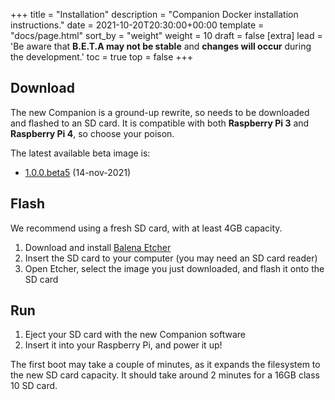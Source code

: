 +++
title = "Installation"
description = "Companion Docker installation instructions."
date = 2021-10-20T20:30:00+00:00
template = "docs/page.html"
sort_by = "weight"
weight = 10
draft = false
[extra]
lead = 'Be aware that <strong>B.E.T.A may not be stable</strong> and <strong>changes will occur</strong> during the development.'
toc = true
top = false
+++
## Download

The new Companion is a ground-up rewrite, so needs to be downloaded and flashed to an SD card. 
It is compatible with both **Raspberry Pi 3** and **Raspberry Pi 4**, so choose your poison.

The latest available beta image is:
- [1.0.0.beta5](https://s3.amazonaws.com/downloads.bluerobotics.com/Pi/experimental/companion-docker-14-nov-2021-1.0.0-beta5.img.zip) (14-nov-2021)

## Flash

We recommend using a fresh SD card, with at least 4GB capacity.

1. Download and install [Balena Etcher](https://www.balena.io/etcher/)
1. Insert the SD card to your computer (you may need an SD card reader)
1. Open Etcher, select the image you just downloaded, and flash it onto the SD card

## Run

1. Eject your SD card with the new Companion software
1. Insert it into your Raspberry Pi, and power it up!

The first boot may take a couple of minutes, as it expands the filesystem to the new SD card capacity. It should take around 2 minutes for a 16GB class 10 SD card.
